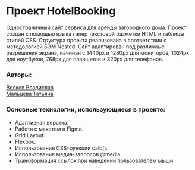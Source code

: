 # Проект HotelBooking
Одностраничный сайт сервиса для аренды загородного дома.
Проект создан с помощью языка гипер текстовой разметки HTML и таблицы стилей CSS. Структура проекта
реализована в соответствии с методологией БЭМ Nested.
Сайт адаптирован под различные разрешения экрана, начиная с 1440px и 1280px для мониторов, 1024px для ноутбуков, 768px для планшетов и 320px для телефонов.
### Авторы:
[Волков Владислав](https://github.com/vlk-yar95)  
[Мальцева Татьяна](https://github.com/milkovskayaa)
### Основные технологии, использующиеся в проекте:
* Адаптивная верстка.
* Работа с макетом в Figma.
* Grid Layout.
* Flexbox.
* Использование CSS-функции calc().
* Использование медиа-запросов @media.
* Трансформация ссылок при наведении пользователем мыши

